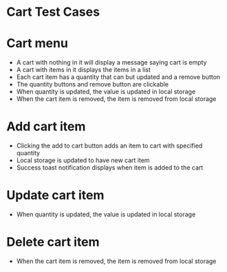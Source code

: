 # Cart Test Cases

# Cart menu
- A cart with nothing in it will display a message saying cart is empty
- A cart with items in it displays the items in a list
- Each cart item has a quantity that can but updated and a remove button
- The quantity buttons and remove button are clickable
- When quantity is updated, the value is updated in local storage
- When the cart item is removed, the item is removed from local storage

# Add cart item
- Clicking the add to cart button adds an item to cart with specified quantity
- Local storage is updated to have new cart item
- Success toast notification displays when item is added to the cart


# Update cart item
- When quantity is updated, the value is updated in local storage

# Delete cart item
- When the cart item is removed, the item is removed from local storage
